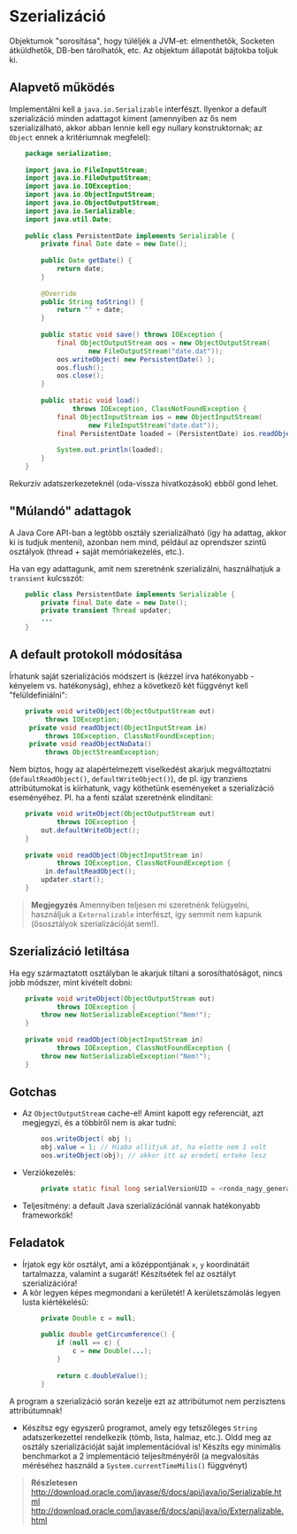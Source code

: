 # Szerializáció #

Objektumok "sorosítása", hogy túléljék a JVM-et: elmenthetők, Socketen
átküldhetők, DB-ben tárolhatók, etc. Az objektum állapotát bájtokba toljuk ki.

## Alapvető működés ##
Implementálni kell a `java.io.Serializable` interfészt. Ilyenkor a default
szerializáció minden adattagot kiment (amennyiben az ős nem szerializálható,
akkor abban lennie kell egy nullary konstruktornak; az `Object` ennek a
kritériumnak megfelel):

``` java
	package serialization;
	
	import java.io.FileInputStream;
	import java.io.FileOutputStream;
	import java.io.IOException;
	import java.io.ObjectInputStream;
	import java.io.ObjectOutputStream;
	import java.io.Serializable;
	import java.util.Date;
	
	public class PersistentDate implements Serializable {
	    private final Date date = new Date();
	    
	    public Date getDate() {
	        return date;
	    }
	    
	    @Override
	    public String toString() {
	        return "" + date;
	    }
	    
	    public static void save() throws IOException {
	        final ObjectOutputStream oos = new ObjectOutputStream(
	                new FileOutputStream("date.dat"));
	        oos.writeObject( new PersistentDate() );
	        oos.flush();
	        oos.close();
	    }
	    
	    public static void load()
	            throws IOException, ClassNotFoundException {
	        final ObjectInputStream ios = new ObjectInputStream(
	                new FileInputStream("date.dat"));
	        final PersistentDate loaded = (PersistentDate) ios.readObject();
	        
	        System.out.println(loaded);
	    }
	}
```

Rekurzív adatszerkezeteknél (oda-vissza hivatkozások) ebből gond lehet.

## "Múlandó" adattagok ##
A Java Core API-ban a legtöbb osztály szerializálható (így ha adattag, akkor ki
is tudjuk menteni), azonban nem mind,  például az oprendszer szintű osztályok
(thread + saját memóriakezelés, etc.).

Ha van egy adattagunk, amit nem szeretnénk szerializálni, használhatjuk a
`transient` kulcsszót:

``` java
	public class PersistentDate implements Serializable {
	    private final Date date = new Date();
	    private transient Thread updater;
	    ...
	}
```

## A default protokoll módosítása ##
Írhatunk saját szerializációs módszert is (kézzel írva hatékonyabb - kényelem
vs. hatékonyság), ehhez a következő két függvényt kell "felüldefiniálni":

``` java
	private void writeObject(ObjectOutputStream out)
	     throws IOException;
	 private void readObject(ObjectInputStream in)
	     throws IOException, ClassNotFoundException;
	 private void readObjectNoData() 
	     throws ObjectStreamException;
```

Nem biztos, hogy az alapértelmezett viselkedést akarjuk megváltoztatni
(`defaultReadObject()`, `defaultWriteObject()`), de pl. így tranziens
attribútumokat is kiírhatunk, vagy köthetünk eseményeket a szerializáció
eseményéhez. Pl. ha a fenti szálat szeretnénk elindítani:

``` java
	private void writeObject(ObjectOutputStream out)
	        throws IOException {
	    out.defaultWriteObject(); 
	}
	
	private void readObject(ObjectInputStream in)
	        throws IOException, ClassNotFoundException {
	     in.defaultReadObject();
	    updater.start();
	}
```

> **Megjegyzés** Amennyiben teljesen mi szeretnénk felügyelni, használjuk a
`Externalizable` interfészt, így semmit nem kapunk (ősosztályok szerializációját
sem!).

## Szerializáció letiltása ##
Ha egy származtatott osztályban le akarjuk tiltani a sorosíthatóságot, nincs
jobb módszer, mint kivételt dobni:

``` java
	private void writeObject(ObjectOutputStream out)
	        throws IOException {
	    throw new NotSerializableException("Nem!");
	}
	
	private void readObject(ObjectInputStream in)
	        throws IOException, ClassNotFoundException {
	    throw new NotSerializableException("Nem!");
	}
```

## Gotchas ##
* Az `ObjectOutputStream` cache-el! Amint kapott egy referenciát, azt megjegyzi,
és a többiről nem is akar tudni:

``` java
		oos.writeObject( obj );
		obj.value = 1; // Hiaba allitjuk at, ha elotte nem 1 volt
		oos.writeObject(obj); // akkor itt az eredeti erteke lesz
```

* Verziókezelés:

``` java
		private static final long serialVersionUID = <ronda_nagy_generalt_szam>L;
```
	
* Teljesítmény: a default Java szerializációnál vannak hatékonyabb frameworkök!

## Feladatok ##
* Írjatok egy kör osztályt, ami a középpontjának `x`, `y` koordinátáit
  tartalmazza, valamint a sugarát! Készítsétek fel az osztályt szerializációra!
* A kör legyen képes megmondani a kerületét! A kerületszámolás legyen lusta
  kiértékelésű:

``` java
		private Double c = null;
		
		public double getCircumference() {
		    if (null == c) {
		        c = new Double(...);
		    }
		    
		    return c.doubleValue();
		}
```

  A program a szerializáció során kezelje ezt az attribútumot nem perzisztens
  attribútumnak!
* Készítsz egy egyszerű programot, amely egy tetszőleges `String`
  adatszerkezettel rendelkezik (tömb, lista, halmaz, etc.). Oldd meg az osztály
  szerializációját saját implementációval is! Készíts egy minimális benchmarkot
  a 2 implementáció teljesítményéről (a megvalósítás méréséhez használd a
  `System.currentTimeMilis()` függvényt)

> **Részletesen**
> <http://download.oracle.com/javase/6/docs/api/java/io/Serializable.html>
> <http://download.oracle.com/javase/6/docs/api/java/io/Externalizable.html>
